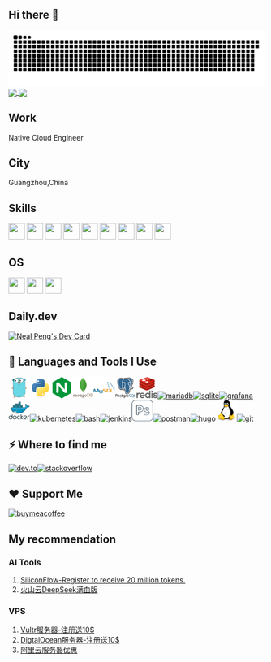 ## Hi there 👋
<picture>
  <source media="(prefers-color-scheme: dark)" srcset="https://raw.githubusercontent.com/pengshp/pengshp/output/github-contribution-grid-snake-dark.svg">
  <source media="(prefers-color-scheme: light)" srcset="https://raw.githubusercontent.com/pengshp/pengshp/output/github-contribution-grid-snake.svg">
  <img alt="github contribution grid snake animation" src="https://raw.githubusercontent.com/pengshp/pengshp/output/github-contribution-grid-snake.svg">
</picture>

<!--
**pengshp/pengshp** is a ✨ _special_ ✨ repository because its `README.md` (this file) appears on your GitHub profile.

Here are some ideas to get you started:

- 🔭 I’m currently working on ...
- 🌱 I’m currently learning ...
- 👯 I’m looking to collaborate on ...
- 🤔 I’m looking for help with ...
- 💬 Ask me about ...
- 📫 How to reach me: ...
- 😄 Pronouns: ...
- ⚡ Fun fact: ...
-->
<a href="https://github.com/anuraghazra/github-readme-stats">
  <img align="center" src="https://github-readme-stats.vercel.app/api?username=pengshp&count_private=true&show_icons=true&theme=dark" />
</a>
<a href="https://github.com/anuraghazra/convoychat">
  <img align="center" src="https://github-readme-stats.vercel.app/api/top-langs/?username=pengshp&langs_count=8&theme=dark&count_private=true&layout=compact&hide=javascript,html,css,CoffeeScript&card_width=250" />
</a>

## Work
Native Cloud Engineer

## City
Guangzhou,China

## Skills
<code><img height="32" width="32" src="https://cdn.simpleicons.org/linux/FCC624" /></code>
<code><img height="32" width="32" src="https://cdn.simpleicons.org/mysql/4479A1" /></code>
<code><img height="32" width="32" src="https://cdn.simpleicons.org/docker/2496ED" /></code>
<code><img height="32" width="32" src="https://cdn.simpleicons.org/kubernetes/326CE5" /></code>
<code><img height="32" width="32" src="https://cdn.simpleicons.org/go/00ADD8" /></code>
<code><img height="32" width="32" src="https://cdn.simpleicons.org/python/3776AB" /></code>
<code><img height="32" width="32" src="https://cdn.simpleicons.org/ansible/EE0000" /></code>
<code><img height="32" width="32" src="https://cdn.simpleicons.org/git/F05032" /></code>
<code><img height="32" width="32" src="https://cdn.simpleicons.org/neovim/57A143" /></code>

## OS
<code><img height="32" width="32" src="https://cdn.simpleicons.org/archlinux/1793D1" /></code>
<code><img height="32" width="32" src="https://cdn.simpleicons.org/rockylinux/10B981" /></code>
<code><img height="32" width="32" src="https://cdn.simpleicons.org/openwrt/00B5E2" /></code>

## Daily.dev
<a href="https://app.daily.dev/nealpeng"><img src="https://api.daily.dev/devcards/v2/f2A4xZC0mbGhxZXlBFk07.png?type=wide&r=4pd" width="652" alt="Neal Peng's Dev Card"/></a>

<h2>🚀 Languages and Tools I Use</h2>
<p> <a target="_blank" href="https://raw.githubusercontent.com/devicons/devicon/master/icons/go/go-original.svg"
        style="display: inline-block;"><img
            src="https://raw.githubusercontent.com/devicons/devicon/master/icons/go/go-original.svg" alt="go" width="42"
            height="42" /></a><a target="_blank"
        href="https://raw.githubusercontent.com/devicons/devicon/master/icons/python/python-original.svg"
        style="display: inline-block;"><img
            src="https://raw.githubusercontent.com/devicons/devicon/master/icons/python/python-original.svg"
            alt="python" width="42" height="42" /></a><a target="_blank"
        href="https://raw.githubusercontent.com/devicons/devicon/master/icons/nginx/nginx-original.svg"
        style="display: inline-block;"><img
            src="https://raw.githubusercontent.com/devicons/devicon/master/icons/nginx/nginx-original.svg" alt="nginx"
            width="42" height="42" /></a><a target="_blank"
        href="https://raw.githubusercontent.com/devicons/devicon/master/icons/mongodb/mongodb-original-wordmark.svg"
        style="display: inline-block;"><img
            src="https://raw.githubusercontent.com/devicons/devicon/master/icons/mongodb/mongodb-original-wordmark.svg"
            alt="mongodb" width="42" height="42" /></a><a target="_blank"
        href="https://raw.githubusercontent.com/devicons/devicon/master/icons/mysql/mysql-original-wordmark.svg"
        style="display: inline-block;"><img
            src="https://raw.githubusercontent.com/devicons/devicon/master/icons/mysql/mysql-original-wordmark.svg"
            alt="mysql" width="42" height="42" /></a><a target="_blank"
        href="https://raw.githubusercontent.com/devicons/devicon/master/icons/postgresql/postgresql-original-wordmark.svg"
        style="display: inline-block;"><img
            src="https://raw.githubusercontent.com/devicons/devicon/master/icons/postgresql/postgresql-original-wordmark.svg"
            alt="postgresql" width="42" height="42" /></a><a target="_blank"
        href="https://raw.githubusercontent.com/devicons/devicon/master/icons/redis/redis-original-wordmark.svg"
        style="display: inline-block;"><img
            src="https://raw.githubusercontent.com/devicons/devicon/master/icons/redis/redis-original-wordmark.svg"
            alt="redis" width="42" height="42" /></a><a target="_blank"
        href="https://www.vectorlogo.zone/logos/mariadb/mariadb-icon.svg" style="display: inline-block;"><img
            src="https://www.vectorlogo.zone/logos/mariadb/mariadb-icon.svg" alt="mariadb" width="42"
            height="42" /></a><a target="_blank" href="https://www.vectorlogo.zone/logos/sqlite/sqlite-icon.svg"
        style="display: inline-block;"><img src="https://www.vectorlogo.zone/logos/sqlite/sqlite-icon.svg" alt="sqlite"
            width="42" height="42" /></a><a target="_blank"
        href="https://www.vectorlogo.zone/logos/grafana/grafana-icon.svg" style="display: inline-block;"><img
            src="https://www.vectorlogo.zone/logos/grafana/grafana-icon.svg" alt="grafana" width="42"
            height="42" /></a><a target="_blank"
        href="https://raw.githubusercontent.com/devicons/devicon/master/icons/docker/docker-original-wordmark.svg"
        style="display: inline-block;"><img
            src="https://raw.githubusercontent.com/devicons/devicon/master/icons/docker/docker-original-wordmark.svg"
            alt="docker" width="42" height="42" /></a><a target="_blank"
        href="https://www.vectorlogo.zone/logos/kubernetes/kubernetes-icon.svg" style="display: inline-block;"><img
            src="https://www.vectorlogo.zone/logos/kubernetes/kubernetes-icon.svg" alt="kubernetes" width="42"
            height="42" /></a><a target="_blank" href="https://www.vectorlogo.zone/logos/gnu_bash/gnu_bash-icon.svg"
        style="display: inline-block;"><img src="https://www.vectorlogo.zone/logos/gnu_bash/gnu_bash-icon.svg"
            alt="bash" width="42" height="42" /></a><a target="_blank"
        href="https://www.vectorlogo.zone/logos/jenkins/jenkins-icon.svg" style="display: inline-block;"><img
            src="https://www.vectorlogo.zone/logos/jenkins/jenkins-icon.svg" alt="jenkins" width="42"
            height="42" /></a><a target="_blank"
        href="https://raw.githubusercontent.com/devicons/devicon/master/icons/photoshop/photoshop-line.svg"
        style="display: inline-block;"><img
            src="https://raw.githubusercontent.com/devicons/devicon/master/icons/photoshop/photoshop-line.svg"
            alt="photoshop" width="42" height="42" /></a><a target="_blank"
        href="https://www.vectorlogo.zone/logos/getpostman/getpostman-icon.svg" style="display: inline-block;"><img
            src="https://www.vectorlogo.zone/logos/getpostman/getpostman-icon.svg" alt="postman" width="42"
            height="42" /></a><a target="_blank" href="https://api.iconify.design/logos-hugo.svg"
        style="display: inline-block;"><img src="https://api.iconify.design/logos-hugo.svg" alt="hugo" width="42"
            height="42" /></a><a target="_blank"
        href="https://raw.githubusercontent.com/devicons/devicon/master/icons/linux/linux-original.svg"
        style="display: inline-block;"><img
            src="https://raw.githubusercontent.com/devicons/devicon/master/icons/linux/linux-original.svg" alt="linux"
            width="42" height="42" /></a><a target="_blank"
        href="https://www.vectorlogo.zone/logos/git-scm/git-scm-icon.svg" style="display: inline-block;"><img
            src="https://www.vectorlogo.zone/logos/git-scm/git-scm-icon.svg" alt="git" width="42" height="42" /></a>
</p>

</p>
<h2>⚡️ Where to find me</h2>
<p> <a target="_blank" href="https://dev.to/pengshp" style="display: inline-block;"><img
            src="https://img.shields.io/badge/dev-to?style=for-the-badge&logo=dev-to&logoColor=white&color=black"
            alt="dev.to" /></a><a target="_blank" href="https://stackoverflow.com/users/9294702"
        style="display: inline-block;"><img
            src="https://img.shields.io/badge/stackoverflow-logo?style=for-the-badge&logo=stackoverflow&logoColor=white&color=#cc0000"
            alt="stackoverflow" /></a> </p>
<h2>❤️ Support Me</h2>
<p>
<p> <a href="https://www.buymeacoffee.com/pengshp3"> <img
            src="https://cdn.buymeacoffee.com/buttons/v2/default-yellow.png" width="160" alt="buymeacoffee" /> </a> </p>
</p>

## My recommendation
### AI Tools
1. [SiliconFlow-Register to receive 20 million tokens.](https://cloud.siliconflow.cn/i/PSCv1kES)
2. [火山云DeepSeek满血版](https://volcengine.com/L/zaxqePgCiis)

### VPS
1. [Vultr服务器-注册送10$](https://www.vultr.com/?ref=6970034)
2. [DigtalOcean服务器-注册送10$](https://m.do.co/c/655f233acdc9)
3. [阿里云服务器优惠](https://www.aliyun.com/minisite/goods?userCode=shw4lml5&share_source=copy_link)
